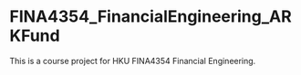 # FINA4354_FinancialEngineering_ARKFund
This is a course project for HKU FINA4354 Financial Engineering.

